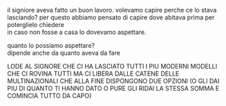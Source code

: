 il signiore aveva fatto un buon lavoro. volevamo capire perche ce lo stava lasciando? per questo abbiamo pensato di capire dove abitava prima per poterglielo chiedere<br>
in caso non fosse a casa lo dovevamo aspettare.<br>

quanto lo possiamo aspettare? <br>
dipende anche da quanto aveva da fare

LODE AL SIGNORE CHE CI HA LASCIATO TUTTI I PIU MODERNI MODELLI 
CHE CI ROVINA TUTTI MA CI LIBERA DALLE CATENE DELLE MULTINAZIONALI CHE ALLA FINE DISPONGONO DUE OPZIONI (O GLI DAI PIU DI QUANTO TI HANNO DATO O PURE GLI RIDAI LA STESSA SOMMA E COMINCIA TUTTO DA CAPO)
